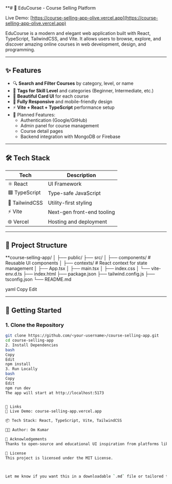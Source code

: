 **# 📘 EduCourse - Course Selling Platform

Live Demo: [https://course-selling-app-olive.vercel.app](https://course-selling-app-olive.vercel.app)

EduCourse is a modern and elegant web application built with React, TypeScript, TailwindCSS, and Vite. It allows users to browse, explore, and discover amazing online courses in web development, design, and programming.

---

## ✨ Features

- 🔍 **Search and Filter Courses** by category, level, or name
- 🧠 **Tags for Skill Level** and categories (Beginner, Intermediate, etc.)
- 🎨 **Beautiful Card UI** for each course
- 📱 **Fully Responsive** and mobile-friendly design
- ⚡ **Vite + React + TypeScript** performance setup
- 🎯 Planned Features:
  - Authentication (Google/GitHub)
  - Admin panel for course management
  - Course detail pages
  - Backend integration with MongoDB or Firebase

---

## 🛠️ Tech Stack

| Tech              | Description                            |
|-------------------|----------------------------------------|
| ⚛️ React           | UI Framework                           |
| 🟦 TypeScript       | Type-safe JavaScript                   |
| 🎨 TailwindCSS     | Utility-first styling                  |
| ⚡ Vite             | Next-gen front-end tooling             |
| 🌐 Vercel          | Hosting and deployment                 |

---

## 📁 Project Structure

**course-selling-app/
│
├── public/
├── src/
│ ├── components/ # Reusable UI components
│ ├── contexts/ # React context for state management
│ ├── App.tsx
│ ├── main.tsx
│ ├── index.css
│ └── vite-env.d.ts
├── index.html
├── package.json
├── tailwind.config.js
├── tsconfig.json
└── README.md

yaml
Copy
Edit

---

## 🚀 Getting Started

### 1. Clone the Repository

```bash
git clone https://github.com/<your-username>/course-selling-app.git
cd course-selling-app
2. Install Dependencies
bash
Copy
Edit
npm install
3. Run Locally
bash
Copy
Edit
npm run dev
The app will start at http://localhost:5173


🔗 Links
🔴 Live Demo: course-selling-app.vercel.app

📦 Tech Stack: React, TypeScript, Vite, TailwindCSS

🧑‍💻 Author: Om Kumar

🙌 Acknowledgements
Thanks to open-source and educational UI inspiration from platforms like Coursera and Udemy.

📜 License
This project is licensed under the MIT License.



Let me know if you want this in a downloadable `.md` file or tailored to include backend or Firebase integration.
